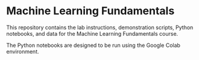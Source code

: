 # Machine Learning Fundamentals
This repository contains the lab instructions, demonstration scripts, Python notebooks, and data for the Machine Learning Fundamentals course.

The Python notebooks are designed to be run using the Google Colab environment.

